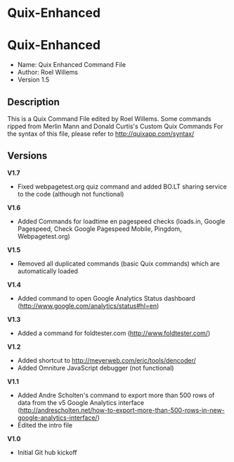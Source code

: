 Quix-Enhanced
=============
# Quix-Enhanced
* Name: Quix Enhanced Command File
* Author: Roel Willems
* Version 1.5

## Description
This is a Quix Command File edited by Roel Willems. Some commands ripped from Merlin Mann and Donald Curtis's Custom Quix Commands For the syntax of this file, please refer to http://quixapp.com/syntax/	

## Versions
__V1.7__
- Fixed webpagetest.org quiz command and added BO.LT sharing service to the code (although not functional)

__V1.6__
- Added Commands for loadtime en pagespeed checks (loads.in, Google Pagespeed, Check Google Pagespeed Mobile, Pingdom, Webpagetest.org)

__V1.5__
- Removed all duplicated commands (basic Quix commands) which are automatically loaded

__V1.4__
- Added command to open Google Analytics Status dashboard (http://www.google.com/analytics/status#hl=en)

__V1.3__
- Added a command for foldtester.com (http://www.foldtester.com/)

__V1.2__
- Added shortcut to http://meyerweb.com/eric/tools/dencoder/
- Added Omniture JavaScript debugger (not functional)

__V1.1__
- Added Andre Scholten's command to export more than 500 rows of data from the v5 Google Analytics interface (http://andrescholten.net/how-to-export-more-than-500-rows-in-new-google-analytics-interface/)
- Edited the intro file

__V1.0__
- Initial Git hub kickoff